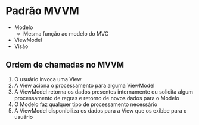 # Padrão MVVM

- Modelo
  - Mesma função ao modelo do MVC
- ViewModel
- Visão

## Ordem de chamadas no MVVM

1. O usuário invoca uma View
2. A View aciona o processamento para alguma ViewModel
3. A ViewModel retorna os dados presentes internamente ou solicita algum processamento de regras e retorno de novos dados para o Modelo
4. O Modelo faz qualquer tipo de processamento necessário
5. A ViewModel disponibiliza os dados para a View que os exibbe para o usuário
